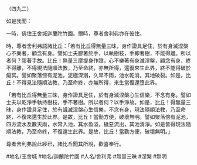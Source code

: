 （四九二）

如是我聞：

一時，佛住王舍城迦蘭陀竹園。爾時，尊者舍利弗亦在彼住。

時，尊者舍利弗語諸比丘：「若有比丘得無量三昧，身作證具足住，於有身滅涅槃心不樂著，顧念有身。譬如士夫膠著於手，以執樹枝，手即著樹，不能得離。所以者何？膠著手故。比丘！無量三摩提身作證，心不樂著有身滅涅槃，顧念有身，終不得離，不得現法隨順法教，乃至命終，亦無所得，還復來生此界，終不能得破於癡冥。譬如聚落傍有泥池，泥極深溺，久旱不雨，池水乾消，其地破裂。如是，比丘！不得見法隨順法教，乃至命終，亦無所得，來生當復還墮此界。

「若有比丘得無量三昧，身作證具足住，於有身滅涅槃心生信樂，不念有身。譬如士夫以乾淨手執持樹枝，手不著樹。所以者何？以手淨故。如是，比丘！得無量三昧，身作證具足住，於有識滅涅槃心生信樂，不念有身，現法隨順法教，乃至命終，不復來還生於此界。是故，比丘！當勤方便，破壞無明。譬如聚落傍有泥池，四方流水及數天雨，水常入池，其水盈溢，穢惡流出，其池清淨。如是皆得現法隨順法教，乃至命終，不復還生此界。是故，比丘！當勤方便，破壞無明。」

尊者舍利弗說此經已，諸比丘聞其所說，歡喜奉行。

#地名/王舍城
#地名/迦蘭陀竹園
#人名/舍利弗
#無量三昧
#涅槃
#無明
